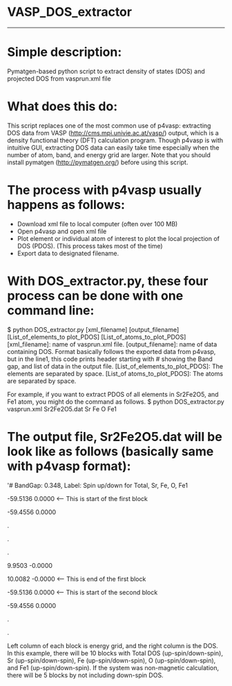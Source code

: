 # VASP_DOS_extractor
------------------
# Simple description:

Pymatgen-based python script to extract density of states (DOS) and projected DOS from vasprun.xml file
  
# What does this do:
This script replaces one of the most common use of p4vasp: extracting DOS data from VASP (http://cms.mpi.univie.ac.at/vasp/) output, which is a density functional theory (DFT) calculation program. Though p4vasp is with intuitive GUI, extracting DOS data can easily take time especially when the number of atom, band, and energy grid are larger. Note that you should install pymatgen (http://pymatgen.org/) before using this script.
  
# The process with p4vasp usually happens as follows:
  - Download xml file to local computer (often over 100 MB)
  - Open p4vasp and open xml file
  - Plot element or individual atom of interest to plot the local projection of DOS (PDOS). (This process takes most of the time)
  - Export data to designated filename. 

# With DOS_extractor.py, these four process can be done with one command line:
  $ python DOS_extractor.py [xml_filename] [output_filename] [List_of_elements_to plot_PDOS] [List_of_atoms_to_plot_PDOS]
[xml_filename]: name of vasprun.xml file.
[output_filename]: name of data containing DOS. Format basically follows the exported data from p4vasp, but in the line1, this code prints header starting with # showing the Band gap, and list of data in the output file.
[List_of_elements_to_plot_PDOS]: The elements are separated by space.
[List_of atoms_to_plot_PDOS]: The atoms are separated by space.

For example, if you want to extract PDOS of all elements in Sr2Fe2O5, and Fe1 atom, you might do the command as follows.
  $ python DOS_extractor.py vasprun.xml Sr2Fe2O5.dat Sr Fe O Fe1
  
# The output file, Sr2Fe2O5.dat will be look like as follows (basically same with p4vasp format):

'# BandGap: 0.348, Label: Spin up/down for Total, Sr, Fe, O, Fe1

-59.5136	0.0000  <-- This is start of the first block

-59.4556	0.0000

.

.

.

9.9503	-0.0000

10.0082	-0.0000  <-- This is end of the first block
 
 
 
-59.5136	0.0000  <-- This is start of the second block

-59.4556	0.0000

.

.

Left column of each block is energy grid, and the right column is the DOS.
In this example, there will be 10 blocks with Total DOS (up-spin/down-spin), Sr (up-spin/down-spin), Fe (up-spin/down-spin), O (up-spin/down-spin), and Fe1 (up-spin/down-spin). If the system was non-magnetic calculation, there will be 5 blocks by not including down-spin DOS.
